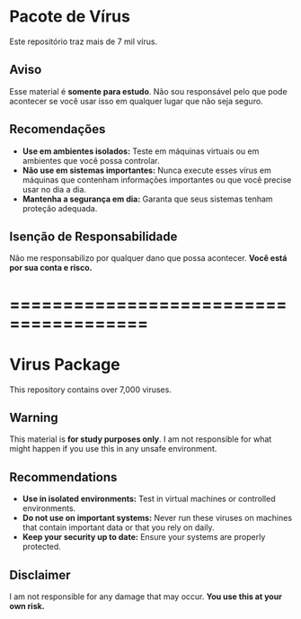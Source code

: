# Pacote de Vírus 

Este repositório traz mais de 7 mil vírus.

## Aviso

Esse material é **somente para estudo**. Não sou responsável pelo que pode acontecer se você usar isso em qualquer lugar que não seja seguro.

## Recomendações

- **Use em ambientes isolados:** Teste em máquinas virtuais ou em ambientes que você possa controlar.
- **Não use em sistemas importantes:** Nunca execute esses vírus em máquinas que contenham informações importantes ou que você precise usar no dia a dia.
- **Mantenha a segurança em dia:** Garanta que seus sistemas tenham proteção adequada.

## Isenção de Responsabilidade

Não me responsabilizo por qualquer dano que possa acontecer. **Você está por sua conta e risco.**

# =======================================

# Virus Package

This repository contains over 7,000 viruses.

## Warning

This material is **for study purposes only**. I am not responsible for what might happen if you use this in any unsafe environment.

## Recommendations

- **Use in isolated environments:** Test in virtual machines or controlled environments.
- **Do not use on important systems:** Never run these viruses on machines that contain important data or that you rely on daily.
- **Keep your security up to date:** Ensure your systems are properly protected.

## Disclaimer

I am not responsible for any damage that may occur. **You use this at your own risk.**

